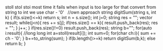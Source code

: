 stoll stol stoi most time it fails when input is too large
for that convert from string to int we use char - '0'
​
​
//own approach
string digitSum(string s, int k) {
if(s.size()<=k)
return s;
int n = s.size();
int j=0;
string res = "";
vector<string> result;
while(j<n){
res += s[j];
if(res.size() == k){
result.push_back(res);
res = "";
}
j++;
}
if(res.size()!=0)
result.push_back(res);
string b="";
for(auto i:result){
//long long int a=stoll(result[i]);
int sum=0;
for(char ch:i){
sum += ch - '0';
}
b+=to_string(sum);
}
if(b.length()>=k)
return digitSum(b,k);
else
return b;
}